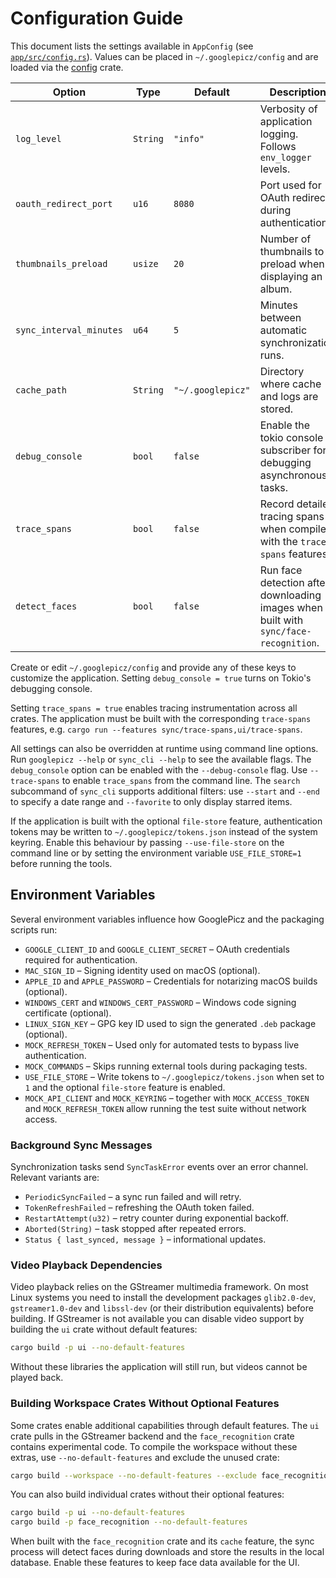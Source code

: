 # Configuration Guide

This document lists the settings available in `AppConfig` (see [`app/src/config.rs`](../app/src/config.rs)).
Values can be placed in `~/.googlepicz/config` and are loaded via the [config](https://docs.rs/config) crate.

| Option | Type | Default | Description |
| ------ | ---- | ------- | ----------- |
| `log_level` | `String` | `"info"` | Verbosity of application logging. Follows `env_logger` levels. |
| `oauth_redirect_port` | `u16` | `8080` | Port used for OAuth redirect during authentication. |
| `thumbnails_preload` | `usize` | `20` | Number of thumbnails to preload when displaying an album. |
| `sync_interval_minutes` | `u64` | `5` | Minutes between automatic synchronization runs. |
| `cache_path` | `String` | `"~/.googlepicz"` | Directory where cache and logs are stored. |
| `debug_console` | `bool` | `false` | Enable the tokio console subscriber for debugging asynchronous tasks. |
| `trace_spans` | `bool` | `false` | Record detailed tracing spans when compiled with the `trace-spans` features. |
| `detect_faces` | `bool` | `false` | Run face detection after downloading images when built with `sync/face-recognition`. |

Create or edit `~/.googlepicz/config` and provide any of these keys to customize the application. Setting `debug_console = true` turns on Tokio's debugging console.

Setting `trace_spans = true` enables tracing instrumentation across all crates. The application must be built with the corresponding `trace-spans` features, e.g. `cargo run --features sync/trace-spans,ui/trace-spans`.

All settings can also be overridden at runtime using command line options. Run `googlepicz --help` or `sync_cli --help` to see the available flags. The `debug_console` option can be enabled with the `--debug-console` flag.
Use `--trace-spans` to enable `trace_spans` from the command line.
The `search` subcommand of `sync_cli` supports additional filters: use `--start`
and `--end` to specify a date range and `--favorite` to only display starred
items.

If the application is built with the optional `file-store` feature, authentication
tokens may be written to `~/.googlepicz/tokens.json` instead of the system
keyring. Enable this behaviour by passing `--use-file-store` on the command line
or by setting the environment variable `USE_FILE_STORE=1` before running the
tools.

## Environment Variables

Several environment variables influence how GooglePicz and the packaging scripts run:

- `GOOGLE_CLIENT_ID` and `GOOGLE_CLIENT_SECRET` – OAuth credentials required for authentication.
- `MAC_SIGN_ID` – Signing identity used on macOS (optional).
- `APPLE_ID` and `APPLE_PASSWORD` – Credentials for notarizing macOS builds (optional).
- `WINDOWS_CERT` and `WINDOWS_CERT_PASSWORD` – Windows code signing certificate (optional).
- `LINUX_SIGN_KEY` – GPG key ID used to sign the generated `.deb` package (optional).
- `MOCK_REFRESH_TOKEN` – Used only for automated tests to bypass live authentication.
- `MOCK_COMMANDS` – Skips running external tools during packaging tests.
- `USE_FILE_STORE` – Write tokens to `~/.googlepicz/tokens.json` when set to `1` and the optional `file-store` feature is enabled.
- `MOCK_API_CLIENT` and `MOCK_KEYRING` – together with `MOCK_ACCESS_TOKEN` and `MOCK_REFRESH_TOKEN` allow running the test suite without network access.

### Background Sync Messages

Synchronization tasks send `SyncTaskError` events over an error channel. Relevant variants are:

- `PeriodicSyncFailed` – a sync run failed and will retry.
- `TokenRefreshFailed` – refreshing the OAuth token failed.
- `RestartAttempt(u32)` – retry counter during exponential backoff.
- `Aborted(String)` – task stopped after repeated errors.
- `Status { last_synced, message }` – informational updates.


### Video Playback Dependencies

Video playback relies on the GStreamer multimedia framework. On most Linux
systems you need to install the development packages `glib2.0-dev`,
`gstreamer1.0-dev` and `libssl-dev` (or their distribution equivalents) before
building. If GStreamer is not available you can disable video support by
building the `ui` crate without default features:

```bash
cargo build -p ui --no-default-features
```

Without these libraries the application will still run, but videos cannot be
played back.

### Building Workspace Crates Without Optional Features

Some crates enable additional capabilities through default features.
The `ui` crate pulls in the GStreamer backend and the `face_recognition` crate
contains experimental code. To compile the workspace without these extras, use
`--no-default-features` and exclude the unused crate:

```bash
cargo build --workspace --no-default-features --exclude face_recognition --exclude e2e
```

You can also build individual crates without their optional features:

```bash
cargo build -p ui --no-default-features
cargo build -p face_recognition --no-default-features
```

When built with the `face_recognition` crate and its `cache` feature, the sync
process will detect faces during downloads and store the results in the local
database. Enable these features to keep face data available for the UI.
